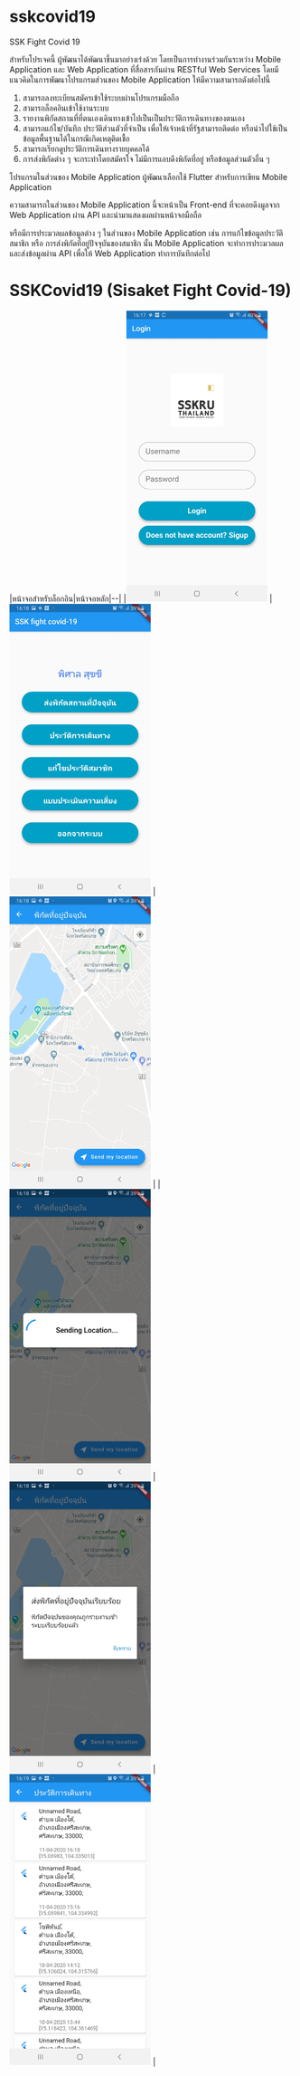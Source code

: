 # sskcovid19

SSK Fight Covid 19

สำหรับโปรเจคนี้ ผู้พัฒนาได้พัฒนาขึ้นมาอย่างเร่งด้วย โดยเป็นการทำงานร่วมกันระหว่าง Mobile Application และ Web Application ที่สื่อสารกันผ่าน RESTful Web Services โดยมีแนวคิดในการพัฒนาโปรแกรมส่วนของ Mobile Application ให้มีความสามารถดังต่อไปนี้

1. สามารถลงทะเบียนสมัครเข้าใช้ระบบผ่านโปรแกรมมือถือ
2. สามารถล็อคอินเข้าใช้งานระบบ
3. รายงานพิกัดสถานที่ที่ตนเองเดินทางเข้าไปเป็นเป็นประวัติการเดินทางของตนเอง
4. สามารถแก้ไข/บันทึก ประวัติส่วนตัวที่จำเป็น เพื่อให้เจ้าหน้าที่รัฐสามารถติดต่อ หรือนำไปใช้เป็นข้อมูลพื้นฐานได้ในกรณีเกิดเหตุติดเชื้อ
5. สามารถเรียกดูประวัติการเดินทางรายบุคคลได้
6. การส่งพิกัดต่าง ๆ จะกระทำโดยสมัครใจ ไม่มีการแอบดึงพิกัดที่อยู่ หรือข้อมูลส่วนตัวอื่น ๆ


โปรแกรมในส่วนของ Mobile Application ผู้พัฒนาเลือกใช้ Flutter สำหรับการเขียน Mobile Application

ความสามารถในส่วนของ Mobile Application นี้จะหน้าเป็น Front-end ที่จะคอยดึงมูลจาก Web Application ผ่าน API และนำมาแสดงผลผ่านหน้าจอมือถือ

หรือมีการประมวลผลข้อมูลต่าง ๆ ในส่วนของ Mobile Application เช่น การแก้ไขข้อมูลประวัติสมาชิก หรือ การส่งพิกัดที่อยู่ปัจจุบันของสมาชิก นั้น Mobile Application จะทำการประมวลผล และส่งข้อมูลผ่าน API เพื่อให้ Web Application ทำการบันทึกต่อไป


# SSKCovid19 (Sisaket Fight Covid-19)
|หน้าจอสำหรับล็อกอิน|หน้าจอหลัก|--| 
|<img src="./imgs/001.jpg" width=250> | <img src="./imgs/002.jpg" width=250> | <img src="./imgs/003.jpg" width=250> |
| <img src="./imgs/004.jpg" width=250> | <img src="./imgs/005.jpg" width=250> | <img src="./imgs/006.jpg" width=250> |
